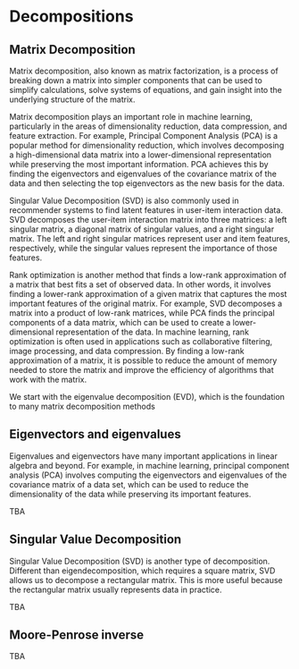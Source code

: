 # Decompositions

## Matrix Decomposition


  
Matrix decomposition, also known as matrix factorization, is a process of breaking down a matrix into simpler components that can be used to simplify calculations, solve systems of equations, and gain insight into the underlying structure of the matrix. 
  
Matrix decomposition plays an important role in machine learning, particularly in the areas of dimensionality reduction, data compression, and feature extraction. For example, Principal Component Analysis (PCA) is a popular method for dimensionality reduction, which involves decomposing a high-dimensional data matrix into a lower-dimensional representation while preserving the most important information. PCA achieves this by finding the eigenvectors and eigenvalues of the covariance matrix of the data and then selecting the top eigenvectors as the new basis for the data.

Singular Value Decomposition (SVD) is also commonly used in recommender systems to find latent features in user-item interaction data. SVD decomposes the user-item interaction matrix into three matrices: a left singular matrix, a diagonal matrix of singular values, and a right singular matrix. The left and right singular matrices represent user and item features, respectively, while the singular values represent the importance of those features.

Rank optimization is another method that finds a low-rank approximation of a matrix that best fits a set of observed data. In other words, it involves finding a lower-rank approximation of a given matrix that captures the most important features of the original matrix.  For example, SVD decomposes a matrix into a product of low-rank matrices, while PCA finds the principal components of a data matrix, which can be used to create a lower-dimensional representation of the data.   In machine learning, rank optimization is often used in applications such as collaborative filtering, image processing, and data compression. By finding a low-rank approximation of a matrix, it is possible to reduce the amount of memory needed to store the matrix and improve the efficiency of algorithms that work with the matrix.

We start with the eigenvalue decomposition (EVD), which is the foundation to many matrix decomposition methods

## Eigenvectors and eigenvalues  

Eigenvalues and eigenvectors have many important applications in linear algebra and beyond. For example, in machine learning, principal component analysis (PCA) involves computing the eigenvectors and eigenvalues of the covariance matrix of a data set, which can be used to reduce the dimensionality of the data while preserving its important features. 

TBA

## Singular Value Decomposition

Singular Value Decomposition (SVD) is another type of decomposition. Different than eigendecomposition, which requires a square matrix, SVD allows us to decompose a rectangular matrix. This is more useful because the rectangular matrix usually represents data in practice.

TBA
  
## Moore-Penrose inverse 

TBA
  
